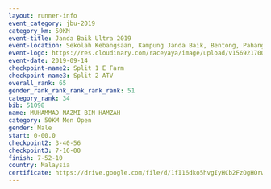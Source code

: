 ```yaml
---
layout: runner-info 
event_category: jbu-2019 
category_km: 50KM 
event-title: Janda Baik Ultra 2019 
event-location: Sekolah Kebangsaan, Kampung Janda Baik, Bentong, Pahang, Malaysia 
event-logo: https://res.cloudinary.com/raceyaya/image/upload/v1569217009/logo/janda-baik_vch1pc.jpg 
event-date: 2019-09-14 
checkpoint-name2: Split 1 E Farm 
checkpoint-name3: Split 2 ATV 
overall_rank: 65
gender_rank_rank_rank_rank_rank: 51
category_rank: 34
bib: 51098
name: MUHAMMAD NAZMI BIN HAMZAH
category: 50KM Men Open
gender: Male
start: 0-00.0
checkpoint2: 3-40-56
checkpoint3: 7-16-00
finish: 7-52-10
country: Malaysia
certificate: https://drive.google.com/file/d/1fI16dko5hvgIyHCb2FzOgHOrwmVS25z9/view?usp=sharing
---
```

